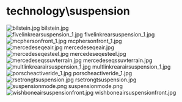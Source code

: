 <h1>technology\suspension</h1>
<div class="container text-center">
<div class="row">
<div class="col col-lg-2 col-6">
<img src="https://media.evkx.net/multimedia/technology/suspension/bilstein_xst.jpg" class="img-thumbnail" alt="bilstein.jpg">
bilstein.jpg
</div>
<div class="col col-lg-2 col-6">
<img src="https://media.evkx.net/multimedia/technology/suspension/fivelinkrearsuspension_1_xst.jpg" class="img-thumbnail" alt="fivelinkrearsuspension_1.jpg">
fivelinkrearsuspension_1.jpg
</div>
<div class="col col-lg-2 col-6">
<img src="https://media.evkx.net/multimedia/technology/suspension/mcphersonfront_1_xst.jpg" class="img-thumbnail" alt="mcphersonfront_1.jpg">
mcphersonfront_1.jpg
</div>
<div class="col col-lg-2 col-6">
<img src="https://media.evkx.net/multimedia/technology/suspension/mercedeseqeair_xst.jpg" class="img-thumbnail" alt="mercedeseqeair.jpg">
mercedeseqeair.jpg
</div>
<div class="col col-lg-2 col-6">
<img src="https://media.evkx.net/multimedia/technology/suspension/mercedeseqesteel_xst.jpg" class="img-thumbnail" alt="mercedeseqesteel.jpg">
mercedeseqesteel.jpg
</div>
<div class="col col-lg-2 col-6">
<img src="https://media.evkx.net/multimedia/technology/suspension/mercedeseqssuvterrain_xst.jpg" class="img-thumbnail" alt="mercedeseqssuvterrain.jpg">
mercedeseqssuvterrain.jpg
</div>
<div class="col col-lg-2 col-6">
<img src="https://media.evkx.net/multimedia/technology/suspension/multlinkrearairsuspension_1_xst.jpg" class="img-thumbnail" alt="multlinkrearairsuspension_1.jpg">
multlinkrearairsuspension_1.jpg
</div>
<div class="col col-lg-2 col-6">
<img src="https://media.evkx.net/multimedia/technology/suspension/porscheactiveride_1_xst.jpg" class="img-thumbnail" alt="porscheactiveride_1.jpg">
porscheactiveride_1.jpg
</div>
<div class="col col-lg-2 col-6">
<img src="https://media.evkx.net/multimedia/technology/suspension/rsetrongtsuspension_xst.jpg" class="img-thumbnail" alt="rsetrongtsuspension.jpg">
rsetrongtsuspension.jpg
</div>
<div class="col col-lg-2 col-6">
<img src="https://media.evkx.net/multimedia/technology/suspension/suspensionmode_xst.png" class="img-thumbnail" alt="suspensionmode.png">
suspensionmode.png
</div>
<div class="col col-lg-2 col-6">
<img src="https://media.evkx.net/multimedia/technology/suspension/wishboneairsuspensionfront_xst.jpg" class="img-thumbnail" alt="wishboneairsuspensionfront.jpg">
wishboneairsuspensionfront.jpg
</div>
</div>
</div>

